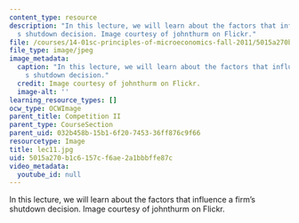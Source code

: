 ```yaml
---
content_type: resource
description: "In this lecture, we will learn about the factors that influence a firm\u2019\
  s shutdown decision. Image courtesy of johnthurm on Flickr."
file: /courses/14-01sc-principles-of-microeconomics-fall-2011/5015a270b1c6157cf6ae2a1bbbffe87c_lec11.jpg
file_type: image/jpeg
image_metadata:
  caption: "In this lecture, we will learn about the factors that influence a firm\u2019\
    s shutdown decision."
  credit: Image courtesy of johnthurm on Flickr.
  image-alt: ''
learning_resource_types: []
ocw_type: OCWImage
parent_title: Competition II
parent_type: CourseSection
parent_uid: 032b458b-15b1-6f20-7453-36ff876c9f66
resourcetype: Image
title: lec11.jpg
uid: 5015a270-b1c6-157c-f6ae-2a1bbbffe87c
video_metadata:
  youtube_id: null
---
```

In this lecture, we will learn about the factors that influence a firm’s shutdown decision. Image courtesy of johnthurm on Flickr.


